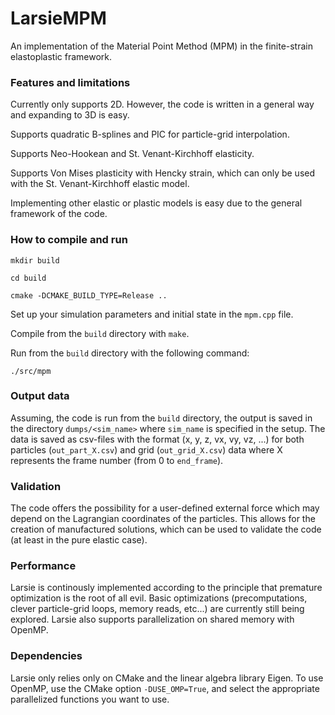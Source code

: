 # LarsieMPM

An implementation of the Material Point Method (MPM) in the finite-strain elastoplastic framework.

### Features and limitations

Currently only supports 2D. However, the code is written in a general way and expanding to 3D is easy.

Supports quadratic B-splines and PIC for particle-grid interpolation.

Supports Neo-Hookean and St. Venant-Kirchhoff elasticity.

Supports Von Mises plasticity with Hencky strain, which can only be used with the St. Venant-Kirchhoff elastic model.

Implementing other elastic or plastic models is easy due to the general framework of the code.

### How to compile and run

`mkdir build`

`cd build`

`cmake -DCMAKE_BUILD_TYPE=Release ..`

Set up your simulation parameters and initial state in the `mpm.cpp` file.   

Compile from the `build` directory with `make`.  

Run from the `build` directory with the following command:  

`./src/mpm`

### Output data

Assuming, the code is run from the `build` directory, the output is saved in the directory `dumps/<sim_name>` where `sim_name` is specified in the setup. The data is saved as csv-files with the format (x, y, z, vx, vy, vz, ...) for both particles (`out_part_X.csv`) and grid (`out_grid_X.csv`) data where X represents the frame number (from 0 to `end_frame`).

### Validation

The code offers the possibility for a user-defined external force which may depend on the Lagrangian coordinates of the particles. This allows for the creation of manufactured solutions, which can be used to validate the code (at least in the pure elastic case).

### Performance

Larsie is continously implemented according to the principle that premature optimization is the root of all evil. Basic optimizations (precomputations, clever particle-grid loops, memory reads, etc...) are currently still being explored. Larsie also supports parallelization on shared memory with OpenMP.

### Dependencies

Larsie only relies only on CMake and the linear algebra library Eigen.
To use OpenMP, use the CMake option `-DUSE_OMP=True`, and select the appropriate parallelized functions you want to use.
